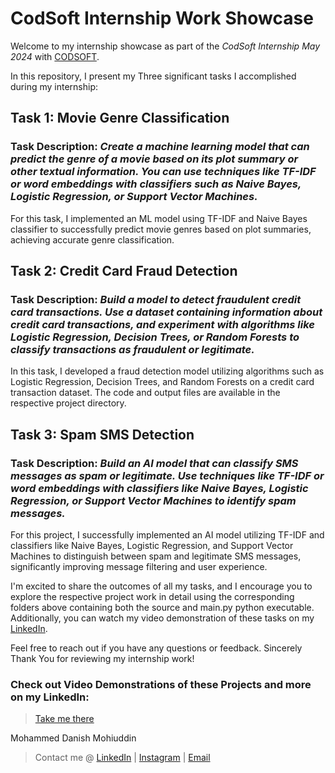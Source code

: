 # CodSoft Internship Work Showcase

Welcome to my internship showcase as part of the *CodSoft Internship May 2024* with [CODSOFT](https://www.codsoft.in/). 

In this repository, I present my Three significant tasks I accomplished during my internship:

## Task 1: Movie Genre Classification

### Task Description: *Create a machine learning model that can predict the genre of a movie based on its plot summary or other textual information. You can use techniques like TF-IDF or word embeddings with classifiers such as Naive Bayes, Logistic Regression, or Support Vector Machines.*
For this task, I implemented an ML model using TF-IDF and Naive Bayes classifier to successfully predict movie genres based on plot summaries, achieving accurate genre classification.

## Task 2: Credit Card Fraud Detection

### Task Description: *Build a model to detect fraudulent credit card transactions. Use a dataset containing information about credit card transactions, and experiment with algorithms like Logistic Regression, Decision Trees, or Random Forests to classify transactions as fraudulent or legitimate.*
In this task, I developed a fraud detection model utilizing algorithms such as Logistic Regression, Decision Trees, and Random Forests on a credit card transaction dataset. The code and output files are available in the respective project directory.

## Task 3: Spam SMS Detection

### Task Description: *Build an AI model that can classify SMS messages as spam or legitimate. Use techniques like TF-IDF or word embeddings with classifiers like Naive Bayes, Logistic Regression, or Support Vector Machines to identify spam messages.*
For this project, I successfully implemented an AI model utilizing TF-IDF and classifiers like Naive Bayes, Logistic Regression, and Support Vector Machines to distinguish between spam and legitimate SMS messages, significantly improving message filtering and user experience.

I'm excited to share the outcomes of all my tasks, and I encourage you to explore the respective project work in detail using the corresponding folders above containing both the source and main.py python executable.
Additionally, you can watch my video demonstration of these tasks on my [LinkedIn]((https://linkedin.com/in/mhmmeddanishh/)).

Feel free to reach out if you have any questions or feedback.
Sincerely Thank You for reviewing my internship work!

### Check out Video Demonstrations of these Projects and more on my LinkedIn:

> [Take me there]((https://linkedin.com/in/mhmmeddanishh/))

Mohammed Danish Mohiuddin
> Contact me @ [LinkedIn](https://linkedin.com/in/mhmmeddanishh/) | [Instagram](https://instagram.com/mhmmeddanishh) | [Email](mailto:dmohiuddin2@gmail.com)
